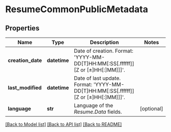 # ResumeCommonPublicMetadata


## Properties
Name | Type | Description | Notes
------------ | ------------- | ------------- | -------------
**creation_date** | **datetime** | Date of creation. Format: &#39;YYYY-MM-DD[T]HH:MM[:SS[.ffffff]][Z or [±]HH[:]MM]]]&#39;. | 
**last_modified** | **datetime** | Date of last update. Format: &#39;YYYY-MM-DD[T]HH:MM[:SS[.ffffff]][Z or [±]HH[:]MM]]]&#39;. | 
**language** | **str** | Language of the *Resume.Data* fields. | [optional] 

[[Back to Model list]](../README.md#documentation-for-models) [[Back to API list]](../README.md#documentation-for-api-endpoints) [[Back to README]](../README.md)


